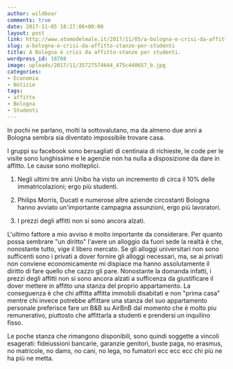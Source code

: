 ```yaml
---
author: wildboar
comments: true
date: 2017-11-05 18:27:06+00:00
layout: post
link: http://www.atomodelmale.it/2017/11/05/a-bologna-e-crisi-da-affitto-stanze-per-studenti/
slug: a-bologna-e-crisi-da-affitto-stanze-per-studenti
title: A Bologna è crisi da affitto-stanze per studenti.
wordpress_id: 18708
image: uploads/2017/11/35727574644_475c440657_b.jpg
categories:
- Economia
- Notizie
tags:
- affitto
- Bologna
- Studenti
---
```


In pochi ne parlano, molti la sottovalutano, ma da almeno due anni a Bologna sembra sia diventato impossibile trovare casa.

I gruppi su facebook sono bersagliati di centinaia di richieste, le code per le visite sono lunghissime e le agenzie non ha nulla a disposizione da dare in affitto.
Le cause sono molteplici.

    
  1. Negli ultimi tre anni Unibo ha visto un incremento di circa il 10% delle immatricolazioni; ergo più studenti.

    
  2. Philips Morris, Ducati e numerose altre aziende circostanti Bologna hanno avviato un'importante campagna assunzioni, ergo più lavoratori.

    
  3. I prezzi degli affitti non si sono ancora alzati.

L'ultimo fattore a mio avviso è molto importante da considerare. Per quanto possa sembrare "un diritto" l'avere un alloggio da fuori sede la realtà è che, nonostante tutto, vige il libero mercato. Se gli alloggi universitari non sono sufficenti sono i privati a dover fornire gli alloggi necessari, ma, se ai privati non conviene economicamente mi dispiace ma hanno assolutamente il diritto di fare quello che cazzo gli pare.
Nonostante la domanda infatti, i prezzi degli affitti non si sono ancora alzati a sufficenza da giustificare il dover mettere in affitto una stanza del proprio appartamento. La conseguenza è che chi affitta affitta immobili disabitati e non "prima casa" mentre chi invece potrebbe affittare una stanza del suo appartamento personale preferisce fare un B&B su AirBnB dal momento che è molto piu remunerativo, piuttosto che affittarla a studenti e prendersi un inquilino fisso.

Le poche stanza che rimangono disponibili, sono quindi soggette a vincoli esagerati: fideiussioni bancarie, garanzie genitori, buste paga, no erasmus, no matricole, no dams, no cani, no lega, no fumatori ecc ecc ecc chi più ne ha più ne metta.

